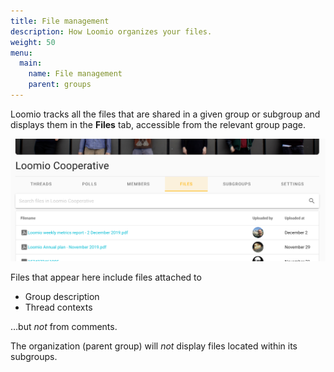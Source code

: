 ```yaml
---
title: File management
description: How Loomio organizes your files.
weight: 50
menu:
  main:
    name: File management
    parent: groups
---
```


Loomio tracks all the files that are shared in a given group or subgroup and displays them in the **Files** tab, accessible from the relevant group page.

![](group_files.png)

Files that appear here include files attached to

- Group description
- Thread contexts

…but _not_ from  comments.

The organization (parent group) will _not_ display files located within its subgroups.
